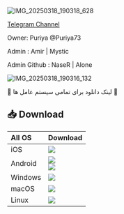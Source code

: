 ![IMG_20250318_190318_628](https://github.com/user-attachments/assets/f193f933-ee9f-4c0b-b0ad-c93afd949cd5)



[Telegram Channel](https://t.me/Academi_vpn)

Owner: Puriya @Puriya73

Admin : Amir | Mystic

Admin Github : NaseR | Alone

![IMG_20250318_190316_132](https://github.com/user-attachments/assets/99261f52-eba2-4ef0-8bfe-768244c98cb5)


:red_circle: لینک دانلود برای تمامی سیستم عامل ها   :red_circle:


## 📥 Download 

<table>
    <thead align=left>
        <tr>
            <th>All OS</th>
            <th>Download</th>
        </tr>
    </thead>
    <tbody align=left>
        <tr>
        <td>iOS</td>
            <td>
                <a href="https://apps.apple.com/us/app/surfshark-vpn-fast-reliable/id1391782046"><img src="https://img.shields.io/badge/SurfShark-AppStore-EE82EE.svg?logo=ios"></a>
            </td>
        </tr>
        <tr>
        <td>Android</td>
            <td>
                <a href="https://downloads.surfshark.com/android/Surfshark.apk"><img src="https://img.shields.io/badge/SurfShark-APK-00FA9A.svg?logo=android"></a><br>
                <a href="https://play.google.com/store/apps/details?id=com.surfshark.vpnclient.android"><img src="https://img.shields.io/badge/SurfShark-GooglePlay-20B2AA.svg?logo=Googleplay"></a><br>               
            </td>
        </tr>
        <tr>
            <td>Windows</td>
            <td>
                <a href="https://downloads.surfshark.com/windows/latest/SurfsharkSetup.exe"><img src="https://img.shields.io/badge/SurfShark-Exe-C71585.svg?logo=Gitforwindows"></a><br>               
            </td>
        </tr>
        <tr>
            <td>macOS</td>
            <td>
                <a href="https://downloads.surfshark.com/macOS/latest/Surfshark.dmg"><img src="https://img.shields.io/badge/SurfShark-DMG-32CD32.svg?logo=apple"></a><br>                
            </td>
        </tr>
        <tr>
            <td>Linux</td>
            <td>
                <a href="https://snapcraft.io/surfshark"><img src="https://img.shields.io/badge/SurfShark-SnapCraft-0000CD.svg?logo=linux"> </a><br>                
            </td>
        </tr>
    </tbody>
</table>


</div>
